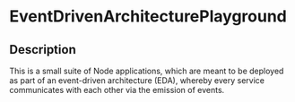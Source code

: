 # EventDrivenArchitecturePlayground

## Description
This is a small suite of Node applications, which are meant to be deployed as part of an event-driven architecture (EDA), whereby every service communicates with each other via the emission of events. 
